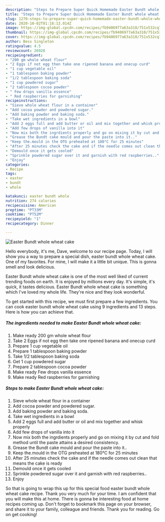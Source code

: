 ```yaml
---
description: "Steps to Prepare Super Quick Homemade Easter Bundt whole wheat cake"
title: "Steps to Prepare Super Quick Homemade Easter Bundt whole wheat cake"
slug: 1270-steps-to-prepare-super-quick-homemade-easter-bundt-whole-wheat-cake
date: 2020-10-02T01:18:13.014Z
image: https://img-global.cpcdn.com/recipes/fb9406977a63a310/751x532cq70/easter-bundt-whole-wheat-cake-recipe-main-photo.jpg
thumbnail: https://img-global.cpcdn.com/recipes/fb9406977a63a310/751x532cq70/easter-bundt-whole-wheat-cake-recipe-main-photo.jpg
cover: https://img-global.cpcdn.com/recipes/fb9406977a63a310/751x532cq70/easter-bundt-whole-wheat-cake-recipe-main-photo.jpg
author: Bess Singleton
ratingvalue: 4.5
reviewcount: 26928
recipeingredient:
- "200 gm whole wheat flour"
- "2 Eggs if not egg then take one ripened banana and onecup curd"
- "1 cup vegetable oil"
- "1 tablespoon baking powder"
- "1/2 tablespoon baking soda"
- "1 cup powdered sugar"
- "2 tablespoon cocoa powder"
- " Few drops vanilla essence"
- " Red raspberries for garnishing"
recipeinstructions:
- "Sieve whole wheat flour in a container"
- "Add cocoa powder and powdered sugar."
- "Add baking powder and baking soda."
- "Take wet ingredients in a bowl"
- "Add 2 eggs full and add butter or oil and mix together and whisk properly"
- "Add few drops of vanilla into it"
- "Now mix both the ingrdients properly and go on mixing it by cut and fold method until the paste attains a desired consistency."
- "Grease the Bundt cake mould and pour the paste into it.."
- "Keep the.mould in the OTG preheated at 180°C for 25 minutes"
- "After 25 minutes check the cake and if the needle comes out clean that means the cake is ready"
- "Demould once it gets cooled"
- "Sprinkle powdered sugar over it and garnish with red raspberries.."
- "Enjoy"
categories:
- Recipe
tags:
- easter
- bundt
- whole

katakunci: easter bundt whole 
nutrition: 274 calories
recipecuisine: American
preptime: "PT33M"
cooktime: "PT52M"
recipeyield: "1"
recipecategory: Dinner

---
```



![Easter Bundt whole wheat cake](https://img-global.cpcdn.com/recipes/fb9406977a63a310/751x532cq70/easter-bundt-whole-wheat-cake-recipe-main-photo.jpg)

Hello everybody, it's me, Dave, welcome to our recipe page. Today, I will show you a way to prepare a special dish, easter bundt whole wheat cake. One of my favorites. For mine, I will make it a little bit unique. This is gonna smell and look delicious.



Easter Bundt whole wheat cake is one of the most well liked of current trending foods on earth. It is enjoyed by millions every day. It's simple, it's quick, it tastes delicious. Easter Bundt whole wheat cake is something which I've loved my whole life. They're nice and they look wonderful.


To get started with this recipe, we must first prepare a few ingredients. You can cook easter bundt whole wheat cake using 9 ingredients and 13 steps. Here is how you can achieve that.

<!--inarticleads1-->

##### The ingredients needed to make Easter Bundt whole wheat cake:

1. Make ready 200 gm whole wheat flour
1. Take 2 Eggs if not egg then take one ripened banana and onecup curd
1. Prepare 1 cup vegetable oil
1. Prepare 1 tablespoon baking powder
1. Take 1/2 tablespoon baking soda
1. Get 1 cup powdered sugar
1. Prepare 2 tablespoon cocoa powder
1. Make ready  Few drops vanilla essence
1. Make ready  Red raspberries for garnishing




<!--inarticleads2-->

##### Steps to make Easter Bundt whole wheat cake:

1. Sieve whole wheat flour in a container
1. Add cocoa powder and powdered sugar.
1. Add baking powder and baking soda.
1. Take wet ingredients in a bowl
1. Add 2 eggs full and add butter or oil and mix together and whisk properly
1. Add few drops of vanilla into it
1. Now mix both the ingrdients properly and go on mixing it by cut and fold method until the paste attains a desired consistency.
1. Grease the Bundt cake mould and pour the paste into it..
1. Keep the.mould in the OTG preheated at 180°C for 25 minutes
1. After 25 minutes check the cake and if the needle comes out clean that means the cake is ready
1. Demould once it gets cooled
1. Sprinkle powdered sugar over it and garnish with red raspberries..
1. Enjoy




So that is going to wrap this up for this special food easter bundt whole wheat cake recipe. Thank you very much for your time. I am confident that you will make this at home. There is gonna be interesting food at home recipes coming up. Don't forget to bookmark this page on your browser, and share it to your family, colleague and friends. Thank you for reading. Go on get cooking!
